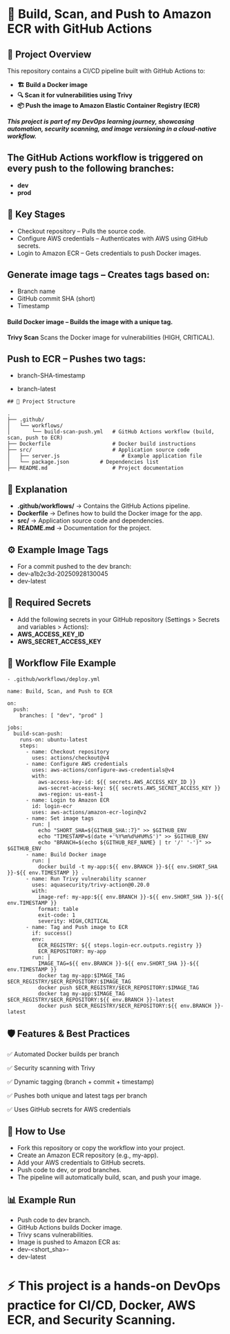 # 🚀 Build, Scan, and Push to Amazon ECR with GitHub Actions

## 📌 Project Overview
This repository contains a CI/CD pipeline built with GitHub Actions to:
- **🏗 Build a Docker image**
- **🔍 Scan it for vulnerabilities using Trivy**
- **📦 Push the image to Amazon Elastic Container Registry (ECR)**

***This project is part of my DevOps learning journey, showcasing automation, security scanning, and image versioning in a cloud-native workflow.***
## The GitHub Actions workflow is triggered on every push to the following branches:

- **dev**
- **prod**

## 🔄 Key Stages
- Checkout repository – Pulls the source code.
- Configure AWS credentials – Authenticates with AWS using GitHub secrets.
- Login to Amazon ECR – Gets credentials to push Docker images.

## Generate image tags – Creates tags based on:
- Branch name
- GitHub commit SHA (short)
- Timestamp
 #### Build Docker image – Builds the image with a unique tag.

**Trivy Scan**  Scans the Docker image for vulnerabilities (HIGH, CRITICAL).

## Push to ECR – Pushes two tags:

- branch-SHA-timestamp

- branch-latest
```
## 📂 Project Structure

.
├── .github/
│   └── workflows/
│       └── build-scan-push.yml   # GitHub Actions workflow (build, scan, push to ECR)
├── Dockerfile                    # Docker build instructions
├── src/                          # Application source code
│   ├── server.js                    # Example application file
│   └── package.json          # Dependencies list
├── README.md                     # Project documentation
```
## 🔎 Explanation

- **.github/workflows/** → Contains the GitHub Actions pipeline.
- **Dockerfile** → Defines how to build the Docker image for the app.
- **src/** → Application source code and dependencies.
- **README.md** → Documentation for the project.

## ⚙️ Example Image Tags
- For a commit pushed to the dev branch:
- dev-a1b2c3d-20250928130045
- dev-latest

## 🔐 Required Secrets
- Add the following secrets in your GitHub repository (Settings > Secrets and variables > Actions):
- **AWS_ACCESS_KEY_ID**
- **AWS_SECRET_ACCESS_KEY**

## 📂 Workflow File Example
```
- .github/workflows/deploy.yml

name: Build, Scan, and Push to ECR

on:
  push:
    branches: [ "dev", "prod" ]

jobs:
  build-scan-push:
    runs-on: ubuntu-latest
    steps:
      - name: Checkout repository
        uses: actions/checkout@v4
      - name: Configure AWS credentials
        uses: aws-actions/configure-aws-credentials@v4
        with:
          aws-access-key-id: ${{ secrets.AWS_ACCESS_KEY_ID }}
          aws-secret-access-key: ${{ secrets.AWS_SECRET_ACCESS_KEY }}
          aws-region: us-east-1
      - name: Login to Amazon ECR
        id: login-ecr
        uses: aws-actions/amazon-ecr-login@v2
      - name: Set image tags
        run: |
          echo "SHORT_SHA=${GITHUB_SHA::7}" >> $GITHUB_ENV
          echo "TIMESTAMP=$(date +'%Y%m%d%H%M%S')" >> $GITHUB_ENV
          echo "BRANCH=$(echo ${GITHUB_REF_NAME} | tr '/' '-')" >> $GITHUB_ENV
      - name: Build Docker image
        run: |
          docker build -t my-app:${{ env.BRANCH }}-${{ env.SHORT_SHA }}-${{ env.TIMESTAMP }} .
      - name: Run Trivy vulnerability scanner
        uses: aquasecurity/trivy-action@0.20.0
        with:
          image-ref: my-app:${{ env.BRANCH }}-${{ env.SHORT_SHA }}-${{ env.TIMESTAMP }}
          format: table
          exit-code: 1
          severity: HIGH,CRITICAL
      - name: Tag and Push image to ECR
        if: success()
        env:
          ECR_REGISTRY: ${{ steps.login-ecr.outputs.registry }}
          ECR_REPOSITORY: my-app
        run: |
          IMAGE_TAG=${{ env.BRANCH }}-${{ env.SHORT_SHA }}-${{ env.TIMESTAMP }}
          docker tag my-app:$IMAGE_TAG $ECR_REGISTRY/$ECR_REPOSITORY:$IMAGE_TAG
          docker push $ECR_REGISTRY/$ECR_REPOSITORY:$IMAGE_TAG
          docker tag my-app:$IMAGE_TAG $ECR_REGISTRY/$ECR_REPOSITORY:${{ env.BRANCH }}-latest
          docker push $ECR_REGISTRY/$ECR_REPOSITORY:${{ env.BRANCH }}-latest
```
## 🛡 Features & Best Practices

✅ Automated Docker builds per branch

✅ Security scanning with Trivy

✅ Dynamic tagging (branch + commit + timestamp)

✅ Pushes both unique and latest tags per branch

✅ Uses GitHub secrets for AWS credentials

## 🚀 How to Use
- Fork this repository or copy the workflow into your project.
- Create an Amazon ECR repository (e.g., my-app).
- Add your AWS credentials to GitHub secrets.
- Push code to  dev, or prod branches.
- The pipeline will automatically build, scan, and push your image.

## 📊 Example Run
- Push code to dev branch.
- GitHub Actions builds Docker image.
- Trivy scans vulnerabilities.
- Image is pushed to Amazon ECR as:
- dev-<short_sha>-<timestamp>
- dev-latest

# ⚡ This project is a hands-on DevOps practice for CI/CD, Docker, AWS ECR, and Security Scanning.